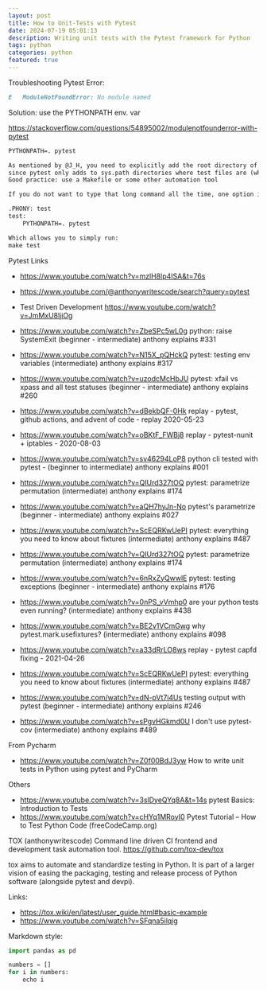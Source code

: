 ```yaml
---
layout: post
title: How to Unit-Tests with Pytest  
date: 2024-07-19 05:01:13
description: Writing unit tests with the Pytest framework for Python
tags: python
categories: python
featured: true
---
```


Troubleshooting Pytest Error: 
````markdown
E   ModuleNotFoundError: No module named 
````

Solution: use the PYTHONPATH env. var

https://stackoverflow.com/questions/54895002/modulenotfounderror-with-pytest

````markdown
PYTHONPATH=. pytest

As mentioned by @J_H, you need to explicitly add the root directory of your project, 
since pytest only adds to sys.path directories where test files are (which is why @Mak2006's answer worked.)
Good practice: use a Makefile or some other automation tool

If you do not want to type that long command all the time, one option is to create a Makefile in your project's root dir with, e.g., the following:

.PHONY: test
test:
    PYTHONPATH=. pytest

Which allows you to simply run:
make test
````

Pytest Links
- https://www.youtube.com/watch?v=mzlH8lp4ISA&t=76s
- https://www.youtube.com/@anthonywritescode/search?query=pytest


- Test Driven Development https://www.youtube.com/watch?v=JmMxU8ljiOg
- https://www.youtube.com/watch?v=ZbeSPc5wL0g  python: raise SystemExit (beginner - intermediate) anthony explains #331 
- https://www.youtube.com/watch?v=N15X_pQHckQ  pytest: testing env variables (intermediate) anthony explains #317 
- https://www.youtube.com/watch?v=uzodcMcHbJU  pytest: xfail vs xpass and all test statuses (beginner - intermediate) anthony explains #260 
- https://www.youtube.com/watch?v=dBekbQF-0Hk  replay - pytest, github actions, and advent of code - replay 2020-05-23 
- https://www.youtube.com/watch?v=oBKtF_FWBj8  replay - pytest-nunit + iptables - 2020-08-03 
- https://www.youtube.com/watch?v=sv46294LoP8  python cli tested with pytest - (beginner to intermediate) anthony explains #001 
- https://www.youtube.com/watch?v=QIUrd327tOQ  pytest: parametrize permutation (intermediate) anthony explains #174 
- https://www.youtube.com/watch?v=aQH7hyJn-No  pytest's parametrize (beginner - intermediate) anthony explains #027 
- https://www.youtube.com/watch?v=ScEQRKwUePI  pytest: everything you need to know about fixtures (intermediate) anthony explains #487 
- https://www.youtube.com/watch?v=QIUrd327tOQ  pytest: parametrize permutation (intermediate) anthony explains #174 
- https://www.youtube.com/watch?v=6nRxZyQwwlE  pytest: testing exceptions (beginner - intermediate) anthony explains #176 
- https://www.youtube.com/watch?v=0nPS_vVmhp0  are your python tests even running? (intermediate) anthony explains #438 
- https://www.youtube.com/watch?v=BE2v1VCmGwg  why pytest.mark.usefixtures? (intermediate) anthony explains #098 
- https://www.youtube.com/watch?v=a33dRrLO8ws  replay - pytest capfd fixing - 2021-04-26 
- https://www.youtube.com/watch?v=ScEQRKwUePI  pytest: everything you need to know about fixtures (intermediate) anthony explains #487  
- https://www.youtube.com/watch?v=dN-pVt7i4Us  testing output with pytest (beginner - intermediate) anthony explains #246 
- https://www.youtube.com/watch?v=sPgvHGkmd0U  I don't use pytest-cov (intermediate) anthony explains #489 


From Pycharm
- https://www.youtube.com/watch?v=Z0f00BdJ3yw  How to write unit tests in Python using pytest and PyCharm 


Others
- https://www.youtube.com/watch?v=3slDyeQYq8A&t=14s  pytest Basics: Introduction to Tests 
- https://www.youtube.com/watch?v=cHYq1MRoyI0  Pytest Tutorial – How to Test Python Code (freeCodeCamp.org)


TOX (anthonywritescode)
Command line driven CI frontend and development task automation tool. 
<a href="https://github.com/tox-dev/tox">https://github.com/tox-dev/tox</a>

tox aims to automate and standardize testing in Python. It is part of a larger vision of easing the packaging, 
testing and release process of Python software (alongside pytest and devpi).

Links:
- https://tox.wiki/en/latest/user_guide.html#basic-example
- https://www.youtube.com/watch?v=SFqna5ilqig




Markdown style:
```python
import pandas as pd

numbers = []
for i in numbers:
    echo i
```

